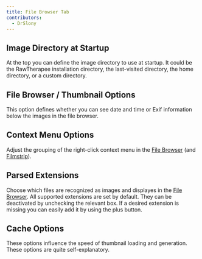 ```yaml
---
title: File Browser Tab
contributors:
  - DrSlony
---
```


## Image Directory at Startup

At the top you can define the image directory to use at startup. It
could be the RawTherapee installation directory, the last-visited
directory, the home directory, or a custom directory.

## File Browser / Thumbnail Options

This option defines whether you can see date and time or Exif
information below the images in the file browser.

## Context Menu Options

Adjust the grouping of the right-click context menu in the [File
Browser](File_Browser.md) (and
[Filmstrip](the_image_editor_tab#the_filmstrip)).

## Parsed Extensions

Choose which files are recognized as images and displayes in the [File
Browser](File_Browser.md). All supported extensions are set by
default. They can be deactivated by unchecking the relevant box. If a
desired extension is missing you can easily add it by using the plus
button.

## Cache Options

These options influence the speed of thumbnail loading and generation.
These options are quite self-explanatory.
